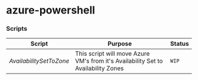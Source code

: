 # azure-powershell

### Scripts

Script | Purpose | Status
--- | --- | ---
*AvailabilitySetToZone* | This script will move Azure VM's from it's Availability Set to Availability Zones | `WIP`